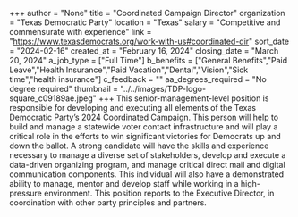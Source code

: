 +++
author = "None"
title = "Coordinated Campaign Director"
organization = "Texas Democratic Party"
location = "Texas"
salary = "Competitive and commensurate with experience"
link = "https://www.texasdemocrats.org/work-with-us#coordinated-dir"
sort_date = "2024-02-16"
created_at = "February 16, 2024"
closing_date = "March 20, 2024"
a_job_type = ["Full Time"]
b_benefits = ["General Benefits","Paid Leave","Health Insurance","Paid Vacation","Dental","Vision","Sick time","health insurance"]
c_feedback = ""
aa_degrees_required = "No degree required"
thumbnail = "../../images/TDP-logo-square_c09189ae.jpeg"
+++
This senior-management-level position is responsible for developing and executing all elements of the Texas Democratic Party’s 2024 Coordinated Campaign. This person will help to build and manage a statewide voter contact infrastructure and will play a critical role in the efforts to win significant victories for Democrats up and down the ballot. A strong candidate will have the skills and experience necessary to manage a diverse set of stakeholders, develop and execute a data-driven organizing program, and manage critical direct mail and digital communication components. This individual will also have a demonstrated ability to manage, mentor and develop staff while working in a high-pressure environment. This position reports to the Executive Director, in coordination with other party principles and partners. 